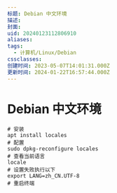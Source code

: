 ```yaml
---
标题: Debian 中文环境
描述: 
封面: 
uid: 20240123112806910
aliases: 
tags:
  - 计算机/Linux/Debian
cssclasses: 
创建时间: 2023-05-07T14:01:31.000Z
更新时间: 2024-01-22T16:57:44.000Z
---
```


# Debian 中文环境

```shell
# 安装
apt install locales
# 配置
sudo dpkg-reconfigure locales
# 查看当前语言
locale
# 设置失败执行以下
export LANG=zh_CN.UTF-8
# 重启终端
```
